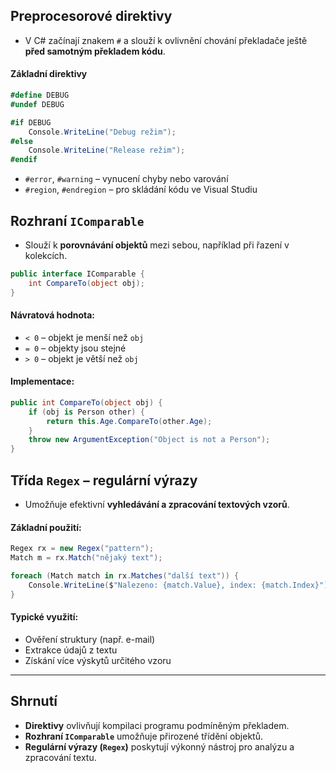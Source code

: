 ## Preprocesorové direktivy
- V C# začínají znakem `#` a slouží k ovlivnění chování překladače ještě **před samotným překladem kódu**.

#### Základní direktivy
```csharp
#define DEBUG
#undef DEBUG

#if DEBUG
    Console.WriteLine("Debug režim");
#else
    Console.WriteLine("Release režim");
#endif
```
- `#error`, `#warning` – vynucení chyby nebo varování
- `#region`, `#endregion` – pro skládání kódu ve Visual Studiu
## Rozhraní `IComparable`
- Slouží k **porovnávání objektů** mezi sebou, například při řazení v kolekcích.

```csharp
public interface IComparable {
    int CompareTo(object obj);
}
```

#### Návratová hodnota:
- `< 0` – objekt je menší než `obj`
- `= 0` – objekty jsou stejné
- `> 0` – objekt je větší než `obj`

#### Implementace:
```csharp
public int CompareTo(object obj) {
    if (obj is Person other) {
        return this.Age.CompareTo(other.Age);
    }
    throw new ArgumentException("Object is not a Person");
}
```

## Třída `Regex` – regulární výrazy
- Umožňuje efektivní **vyhledávání a zpracování textových vzorů**.
#### Základní použití:
```csharp
Regex rx = new Regex("pattern");
Match m = rx.Match("nějaký text");

foreach (Match match in rx.Matches("další text")) {
    Console.WriteLine($"Nalezeno: {match.Value}, index: {match.Index}");
}
```

#### Typické využití:
- Ověření struktury (např. e-mail)
- Extrakce údajů z textu
- Získání více výskytů určitého vzoru

---
## Shrnutí
- **Direktivy** ovlivňují kompilaci programu podmíněným překladem.
- **Rozhraní `IComparable`** umožňuje přirozené třídění objektů.
- **Regulární výrazy (`Regex`)** poskytují výkonný nástroj pro analýzu a zpracování textu.
